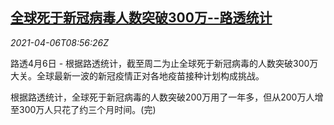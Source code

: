 <!--1617699662000-->
[全球死于新冠病毒人数突破300万--路透统计](https://cn.reuters.com/article/death-toll-covid19-idCNKBS2BT0YD)
------

<div><i>2021-04-06T08:56:26Z</i></div><p>路透4月6日 - 根据路透统计，截至周二为止全球死于新冠病毒的人数突破300万大关。全球最新一波的新冠疫情正对各地疫苗接种计划构成挑战。</p><p>根据路透统计，全球死于新冠病毒的人数突破200万用了一年多，但从200万人增至300万人只花了约三个月时间。(完)</p>

